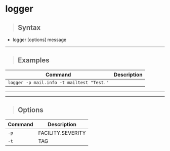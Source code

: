 # logger

> ## **Syntax**

- logger [options] message

---

> ## **Examples**

| **Command**   | **Description**   |
| --------------|-------------------|
| `logger -p mail.info -t mailtest "Test."`

---
---

> ## **Options**

| **Command**   | **Description**   |
| --------------|-------------------|
| `-p` | FACILITY.SEVERITY | 
| `-t` | TAG | 